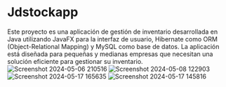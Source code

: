 # Jdstockapp
Este proyecto es una aplicación de gestión de inventario desarrollada en Java utilizando JavaFX para la interfaz de usuario, Hibernate como ORM (Object-Relational Mapping) y MySQL como base de datos. La aplicación está diseñada para pequeñas y medianas empresas que necesitan una solución eficiente para gestionar su inventario.
![Screenshot 2024-05-06 210516](https://github.com/JCDbutcher/Jdstockapp/assets/127102634/f1d331c0-b276-40f4-96d4-25a56f161f04)
![Screenshot 2024-05-08 122903](https://github.com/JCDbutcher/Jdstockapp/assets/127102634/3079a863-8f1d-4a09-b6ce-6db3fb7a22f2)
![Screenshot 2024-05-17 165635](https://github.com/JCDbutcher/Jdstockapp/assets/127102634/be788a6f-1b15-48cd-af76-584262895f74)
![Screenshot 2024-05-17 145816](https://github.com/JCDbutcher/Jdstockapp/assets/127102634/abb198b1-8d1d-4dc1-8219-0af70f4b9950)
